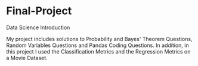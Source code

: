 # Final-Project
Data Science Introduction

My project includes solutions to Probability and Bayes' Theorem Questions, Random Variables Questions and Pandas Coding Questions. In addition, in this project I used the Classification Metrics and the Regression Metrics on a Movie Dataset.

